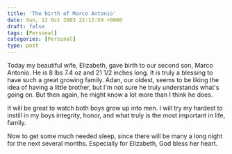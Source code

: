 ```yaml
---
title: 'The birth of Marco Antonio'
date: Sun, 12 Oct 2003 22:12:59 +0000
draft: false
tags: [Personal]
categories: [Personal]
type: post
---
```


Today my beautiful wife, Elizabeth, gave birth to our second son, Marco Antonio. He is 8 lbs 7.4 oz and 21 1/2 inches long. It is truly a blessing to have such a great growing family. Adan, our oldest, seems to be liking the idea of having a little brother, but I'm not sure he truly understands what's going on. But then again, he might know a lot more than I think he does.

It will be great to watch both boys grow up into men. I will try my hardest to instill in my boys integrity, honor, and what truly is the most important in life, family.

Now to get some much needed sleep, since there will be many a long night for the next several months. Especially for Elizabeth, God bless her heart.